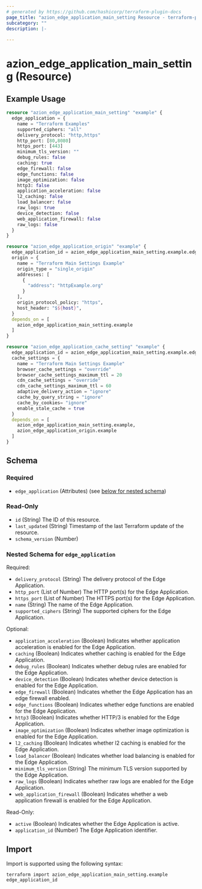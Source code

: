 ```yaml
---
# generated by https://github.com/hashicorp/terraform-plugin-docs
page_title: "azion_edge_application_main_setting Resource - terraform-provider-azion"
subcategory: ""
description: |-
  
---
```


# azion_edge_application_main_setting (Resource)



## Example Usage

```terraform
resource "azion_edge_application_main_setting" "example" {
  edge_application = {
    name = "Terraform Examples"
    supported_ciphers: "all"
    delivery_protocol: "http,https"
    http_port: [80,8080]
    https_port: [443]
    minimum_tls_version: ""
    debug_rules: false
    caching: true
    edge_firewall: false
    edge_functions: false
    image_optimization: false
    http3: false
    application_acceleration: false
    l2_caching: false
    load_balancer: false
    raw_logs: true
    device_detection: false
    web_application_firewall: false
    raw_logs: false
  }
}

resource "azion_edge_application_origin" "example" {
  edge_application_id = azion_edge_application_main_setting.example.edge_application.application_id
  origin = {
    name = "Terraform Main Settings Example"
    origin_type = "single_origin"
    addresses: [
      {
        "address": "httpExample.org"
      }
    ],
    origin_protocol_policy: "https",
    host_header: "$${host}",
  }
  depends_on = [
    azion_edge_application_main_setting.example
  ]
}

resource "azion_edge_application_cache_setting" "example" {
  edge_application_id = azion_edge_application_main_setting.example.edge_application.application_id
  cache_settings = {
    name = "Terraform Main Settings Example"
    browser_cache_settings = "override"
    browser_cache_settings_maximum_ttl = 20
    cdn_cache_settings = "override"
    cdn_cache_settings_maximum_ttl = 60
    adaptive_delivery_action = "ignore"
    cache_by_query_string = "ignore"
    cache_by_cookies= "ignore"
    enable_stale_cache = true
  }
  depends_on = [
    azion_edge_application_main_setting.example,
    azion_edge_application_origin.example
  ]
}
```

<!-- schema generated by tfplugindocs -->
## Schema

### Required

- `edge_application` (Attributes) (see [below for nested schema](#nestedatt--edge_application))

### Read-Only

- `id` (String) The ID of this resource.
- `last_updated` (String) Timestamp of the last Terraform update of the resource.
- `schema_version` (Number)

<a id="nestedatt--edge_application"></a>
### Nested Schema for `edge_application`

Required:

- `delivery_protocol` (String) The delivery protocol of the Edge Application.
- `http_port` (List of Number) The HTTP port(s) for the Edge Application.
- `https_port` (List of Number) The HTTPS port(s) for the Edge Application.
- `name` (String) The name of the Edge Application.
- `supported_ciphers` (String) The supported ciphers for the Edge Application.

Optional:

- `application_acceleration` (Boolean) Indicates whether application acceleration is enabled for the Edge Application.
- `caching` (Boolean) Indicates whether caching is enabled for the Edge Application.
- `debug_rules` (Boolean) Indicates whether debug rules are enabled for the Edge Application.
- `device_detection` (Boolean) Indicates whether device detection is enabled for the Edge Application.
- `edge_firewall` (Boolean) Indicates whether the Edge Application has an edge firewall enabled.
- `edge_functions` (Boolean) Indicates whether edge functions are enabled for the Edge Application.
- `http3` (Boolean) Indicates whether HTTP/3 is enabled for the Edge Application.
- `image_optimization` (Boolean) Indicates whether image optimization is enabled for the Edge Application.
- `l2_caching` (Boolean) Indicates whether l2 caching is enabled for the Edge Application.
- `load_balancer` (Boolean) Indicates whether load balancing is enabled for the Edge Application.
- `minimum_tls_version` (String) The minimum TLS version supported by the Edge Application.
- `raw_logs` (Boolean) Indicates whether raw logs are enabled for the Edge Application.
- `web_application_firewall` (Boolean) Indicates whether a web application firewall is enabled for the Edge Application.

Read-Only:

- `active` (Boolean) Indicates whether the Edge Application is active.
- `application_id` (Number) The Edge Application identifier.

## Import

Import is supported using the following syntax:

```shell
terraform import azion_edge_application_main_setting.example edge_application_id
```
